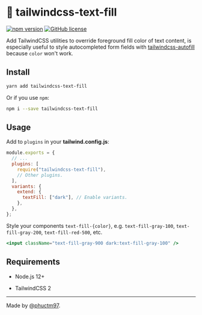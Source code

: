 # 🎨 tailwindcss-text-fill

[![npm version][npm badge]][npm url]
[![GitHub license][license badge]][license url]

Add TailwindCSS utilities to override foreground fill color of text content, is especially useful to style autocompleted form fields with [tailwindcss-autofill] because `color` won't work.

## Install

```bash
yarn add tailwindcss-text-fill
```

Or if you use `npm`:

```bash
npm i --save tailwindcss-text-fill
```

## Usage

Add to `plugins` in your **tailwind.config.js**:

```js
module.exports = {
  // ...
  plugins: [
    require("tailwindcss-text-fill"),
    // Other plugins.
  ],
  variants: {
    extend: {
      textFill: ["dark"], // Enable variants.
    },
  },
};
```

Style your components `text-fill-{color}`, e.g. `text-fill-gray-100`, `text-fill-gray-200`, `text-fill-red-500`, etc.

```jsx
<input className="text-fill-gray-900 dark:text-fill-gray-100" />
```

## Requirements

- Node.js 12+

- TailwindCSS 2

---

Made by [@phuctm97].

<!-- Badges -->

[npm badge]: https://img.shields.io/npm/v/tailwindcss-text-fill?logo=npm
[license badge]: https://img.shields.io/github/license/phuctm97/tailwindcss-text-fill
[npm url]: https://www.npmjs.com/package/tailwindcss-text-fill
[license url]: /LICENSE

<!-- Links -->

[@phuctm97]: https://phuctm97.com
[tailwindcss-autofill]: https://github.com/phuctm97/tailwindcss-autofill
